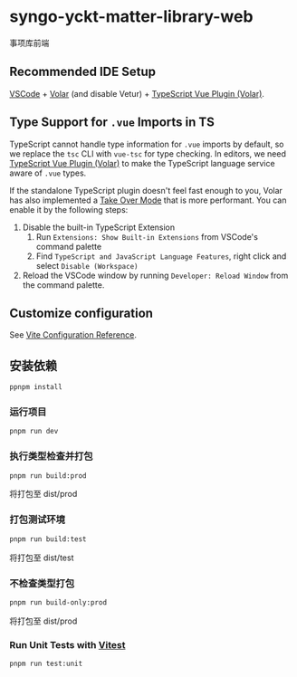 # syngo-yckt-matter-library-web

事项库前端

## Recommended IDE Setup

[VSCode](https://code.visualstudio.com/) + [Volar](https://marketplace.visualstudio.com/items?itemName=Vue.volar) (and disable Vetur) + [TypeScript Vue Plugin (Volar)](https://marketplace.visualstudio.com/items?itemName=Vue.vscode-typescript-vue-plugin).

## Type Support for `.vue` Imports in TS

TypeScript cannot handle type information for `.vue` imports by default, so we replace the `tsc` CLI with `vue-tsc` for type checking. In editors, we need [TypeScript Vue Plugin (Volar)](https://marketplace.visualstudio.com/items?itemName=Vue.vscode-typescript-vue-plugin) to make the TypeScript language service aware of `.vue` types.

If the standalone TypeScript plugin doesn't feel fast enough to you, Volar has also implemented a [Take Over Mode](https://github.com/johnsoncodehk/volar/discussions/471#discussioncomment-1361669) that is more performant. You can enable it by the following steps:

1. Disable the built-in TypeScript Extension
    1) Run `Extensions: Show Built-in Extensions` from VSCode's command palette
    2) Find `TypeScript and JavaScript Language Features`, right click and select `Disable (Workspace)`
2. Reload the VSCode window by running `Developer: Reload Window` from the command palette.

## Customize configuration

See [Vite Configuration Reference](https://vitejs.dev/config/).

## 安装依赖

```sh
ppnpm install
```

### 运行项目

```sh
pnpm run dev
```

### 执行类型检查并打包

```sh
pnpm run build:prod
```

将打包至 dist/prod

### 打包测试环境

```sh
pnpm run build:test
```

将打包至 dist/test

### 不检查类型打包

```sh
pnpm run build-only:prod
```

将打包至 dist/prod

### Run Unit Tests with [Vitest](https://vitest.dev/)

```sh
pnpm run test:unit
```
